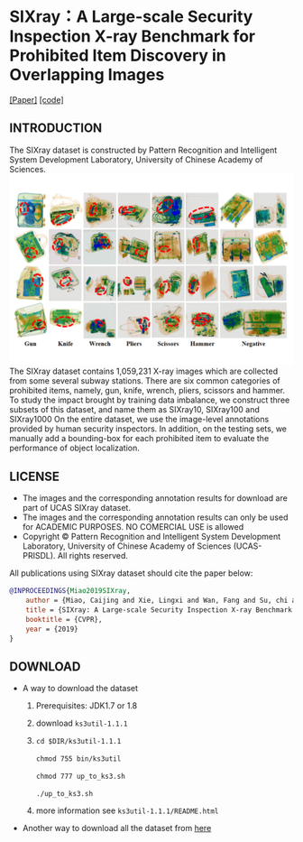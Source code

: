 # SIXray：A Large-scale Security Inspection X-ray Benchmark for  Prohibited Item Discovery in Overlapping Images

[[Paper]](https://arxiv.org/pdf/1901.00303.pdf) [[code]](https://github.com/MeioJane/CHR)

## INTRODUCTION
The SIXray dataset is constructed by Pattern Recognition and Intelligent System Development Laboratory, University of Chinese Academy of Sciences.
![Illustration](image.png)
The SIXray dataset contains 1,059,231 X-ray images which are collected from some several subway stations. There are six common categories of prohibited items, namely, gun, knife, wrench, pliers, scissors and hammer.
To study the impact brought by training data imbalance, we construct three subsets of this dataset, and name them as SIXray10, SIXray100 and SIXray1000
On the entire dataset, we use the image-level annotations provided by human security inspectors. In addition, on the testing sets, we manually add a bounding-box for each prohibited item to evaluate the performance of object localization.
## LICENSE
*  The images and the corresponding annotation results for download are part of UCAS SIXray dataset.
* The images and the corresponding annotation results can only be used for ACADEMIC PURPOSES. NO COMERCIAL USE is allowed
*  Copyright © Pattern Recognition and Intelligent System Development Laboratory, University of Chinese Academy of Sciences (UCAS-PRISDL). All rights reserved.

All publications using SIXray dataset should cite the paper below:

```bibtex
@INPROCEEDINGS{Miao2019SIXray,
    author = {Miao, Caijing and Xie, Lingxi and Wan, Fang and Su, chi and Liu, Hongye and Jiao, jianbin and Ye, Qixiang },
    title = {SIXray: A Large-scale Security Inspection X-ray Benchmark for Prohibited Item Discovery in Overlapping Images},
    booktitle = {CVPR},
    year = {2019}
}
```

## DOWNLOAD
* A way to download the dataset
  1. Prerequisites:  JDK1.7 or 1.8
  2. download `ks3util-1.1.1`
  3.   `cd $DIR/ks3util-1.1.1`
  
        `chmod 755 bin/ks3util`
        
        `chmod 777 up_to_ks3.sh`
        
         `./up_to_ks3.sh `
  4. more information see `ks3util-1.1.1/README.html`

* Another way to download all the dataset from [here](https://pan.baidu.com/s/1zSbpapRURc9Uzjl-1ZWI_w)


